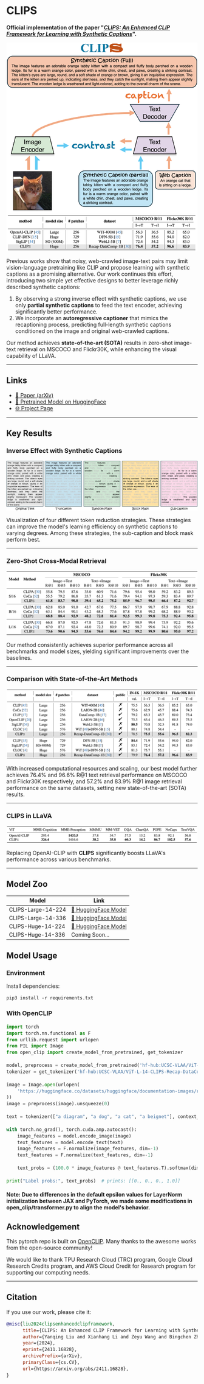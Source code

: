 # **CLIPS**

**Official implementation of the paper "[_CLIPS: An Enhanced CLIP Framework for Learning with Synthetic Captions_](https://arxiv.org/abs/2411.16828)".**


![Method Pipeline](./docs/resources/method.jpg)

Previous works show that noisy, web-crawled image-text pairs may limit vision-language pretraining like CLIP and propose learning with synthetic captions as a promising alternative. Our work continues this effort, introducing two simple yet effective designs to better leverage richly described synthetic captions:

1. By observing a strong inverse effect with synthetic captions, we use only **partial synthetic captions** to feed the text encoder, achieving significantly better performance.
2. We incorporate an **autoregressive captioner** that mimics the recaptioning process, predicting full-length synthetic captions conditioned on the image and original web-crawled captions.

Our method achieves **state-of-the-art (SOTA)** results in zero-shot image-text retrieval on MSCOCO and Flickr30K, while enhancing the visual capability of LLaVA.

---

## **Links**
- [📄 Paper (arXiv)](https://arxiv.org/abs/2411.16828)  
- [🤗 Pretrained Model on HuggingFace](https://huggingface.co/UCSC-VLAA/ViT-L-14-CLIPS-Recap-DataComp-1B)  
- [🌐 Project Page](https://ucsc-vlaa.github.io/CLIPS/)

---

## **Key Results**

### **Inverse Effect with Synthetic Captions**
![Inverse Effect Visualization](./docs/resources/mask_strategy.jpg)

Visualization of four different token reduction strategies. These strategies can improve the model's learning efficiency on synthetic captions to varying degrees. Among these strategies, the sub-caption and block mask perform best.

---

### **Zero-Shot Cross-Modal Retrieval**
![Zero-Shot Retrieval Results](./docs/resources/retrieval.png)

Our method consistently achieves superior performance across all benchmarks and model sizes, yielding significant improvements over the baselines.

---

### **Comparison with State-of-the-Art Methods**
![SOTA Comparison](./docs/resources/sota.png)

With increased computational resources and scaling, our best model further achieves 76.4% and 96.6% R@1 text retrieval performance on MSCOCO and Flickr30K respectively, and 57.2% and 83.9% R@1 image retrieval performance on the same datasets, setting new state-of-the-art (SOTA) results.

---

### **CLIPS in LLaVA**
![LLaVA Results](./docs/resources/LLaVA.png)

Replacing OpenAI-CLIP with **CLIPS** significantly boosts LLaVA's performance across various benchmarks.

---

## **Model Zoo**

| Model          | Link                                                                                     |
|----------------|------------------------------------------------------------------------------------------|
| CLIPS-Large-14-224 | [🤗 HuggingFace Model](https://huggingface.co/UCSC-VLAA/ViT-L-14-CLIPS-224-Recap-DataComp-1B) |
| CLIPS-Large-14-336 | [🤗 HuggingFace Model](https://huggingface.co/UCSC-VLAA/ViT-L-14-CLIPS-Recap-DataComp-1B) |
| CLIPS-Huge-14-224  | [🤗 HuggingFace Model](https://huggingface.co/UCSC-VLAA/ViT-H-14-CLIPS-224-Recap-DataComp-1B) |
| CLIPS-Huge-14-336  | Coming Soon...                                                                          |

## **Model Usage**
### **Environment**
Install dependencies:
```
pip3 install -r requirements.txt
```
### **With OpenCLIP**
```python
import torch
import torch.nn.functional as F
from urllib.request import urlopen
from PIL import Image
from open_clip import create_model_from_pretrained, get_tokenizer

model, preprocess = create_model_from_pretrained('hf-hub:UCSC-VLAA/ViT-L-14-CLIPS-Recap-DataComp-1B')
tokenizer = get_tokenizer('hf-hub:UCSC-VLAA/ViT-L-14-CLIPS-Recap-DataComp-1B')

image = Image.open(urlopen(
    'https://huggingface.co/datasets/huggingface/documentation-images/resolve/main/beignets-task-guide.png'
))
image = preprocess(image).unsqueeze(0)

text = tokenizer(["a diagram", "a dog", "a cat", "a beignet"], context_length=model.context_length)

with torch.no_grad(), torch.cuda.amp.autocast():
    image_features = model.encode_image(image)
    text_features = model.encode_text(text)
    image_features = F.normalize(image_features, dim=-1)
    text_features = F.normalize(text_features, dim=-1)

    text_probs = (100.0 * image_features @ text_features.T).softmax(dim=-1)

print("Label probs:", text_probs)  # prints: [[0., 0., 0., 1.0]]
```
#### Note: Due to differences in the default epsilon values for LayerNorm initialization between JAX and PyTorch, we made some modifications in open_clip/transformer.py to align the model's behavior.
## Acknowledgement

This pytorch repo is built on [OpenCLIP](https://github.com/mlfoundations/open_clip). 
Many thanks to the awesome works from the open-source community!

We would like to thank TPU Research Cloud (TRC) program, Google Cloud Research Credits program, and AWS Cloud Credit for Research program for supporting our computing needs.

---

## **Citation**

If you use our work, please cite it:

```bibtex
@misc{liu2024clipsenhancedclipframework,
      title={CLIPS: An Enhanced CLIP Framework for Learning with Synthetic Captions}, 
      author={Yanqing Liu and Xianhang Li and Zeyu Wang and Bingchen Zhao and Cihang Xie},
      year={2024},
      eprint={2411.16828},
      archivePrefix={arXiv},
      primaryClass={cs.CV},
      url={https://arxiv.org/abs/2411.16828}, 
}
